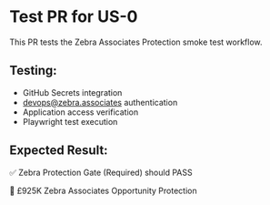# Test PR for US-0

This PR tests the Zebra Associates Protection smoke test workflow.

## Testing:
- GitHub Secrets integration
- devops@zebra.associates authentication
- Application access verification
- Playwright test execution

## Expected Result:
✅ Zebra Protection Gate (Required) should PASS

🦓 £925K Zebra Associates Opportunity Protection

